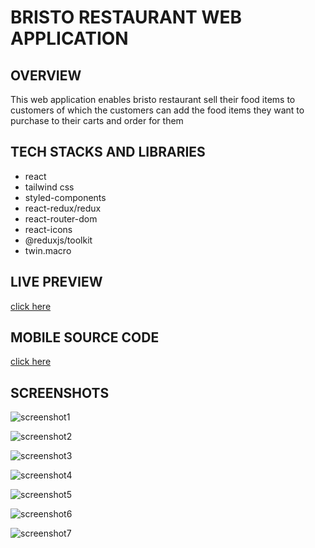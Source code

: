 
# BRISTO RESTAURANT WEB APPLICATION

## OVERVIEW
This web application enables bristo restaurant sell their food items to customers of which the customers can add the food items they want to purchase to their carts and order for them 

## TECH STACKS AND LIBRARIES
* react
* tailwind css
* styled-components
* react-redux/redux
* react-router-dom
* react-icons
* @reduxjs/toolkit
* twin.macro

## LIVE PREVIEW
 [click here](https://bristo-web-application.vercel.app/)


## MOBILE SOURCE CODE
   [click here](https://github.com/Darlio88/bristo-mobile)

 ## SCREENSHOTS
 ![screenshot1](https://ik.imagekit.io/x761p7oyp/bristo-web-application/Screenshot__227__YKBCUbAVh.png?ik-sdk-version=javascript-1.4.3&updatedAt=1663925724603)

 ![screenshot2](https://ik.imagekit.io/x761p7oyp/bristo-web-application/Screenshot__228__9uQIUCeBf.png?ik-sdk-version=javascript-1.4.3&updatedAt=1663925722880)

 ![screenshot3](https://ik.imagekit.io/x761p7oyp/bristo-web-application/Screenshot__234__HWX9xp730.png?ik-sdk-version=javascript-1.4.3&updatedAt=1663925723091)

 ![screenshot4](https://ik.imagekit.io/x761p7oyp/bristo-web-application/Screenshot__229__mG3vT9RRm0.png?ik-sdk-version=javascript-1.4.3&updatedAt=1663925722669)

 ![screenshot5](https://ik.imagekit.io/x761p7oyp/bristo-web-application/Screenshot__235__uhVmtza6L9.png?ik-sdk-version=javascript-1.4.3&updatedAt=1663925721685)

 ![screenshot6](https://ik.imagekit.io/x761p7oyp/bristo-web-application/Screenshot__230__FvMrxOCKj.png?ik-sdk-version=javascript-1.4.3&updatedAt=1663925721079)

 ![screenshot7](https://ik.imagekit.io/x761p7oyp/bristo-web-application/Screenshot__233__-OpC5P8XZ.png?ik-sdk-version=javascript-1.4.3&updatedAt=1663925719410)
